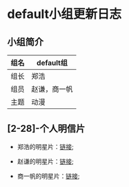 # default小组更新日志

## 小组简介

| 组名 | default组    |
| ---- | ------------ |
| 组长 | 郑浩         |
| 组员 | 赵谦，商一帆 |
| 主题 | 动漫         |

## [2-28]-个人明信片

* 郑浩的明星片：[链接](./2-28小组明星片/zhenghao.xml);

* 赵谦的明星片：[链接]();

* 商一帆的明星片：[链接]();

  



